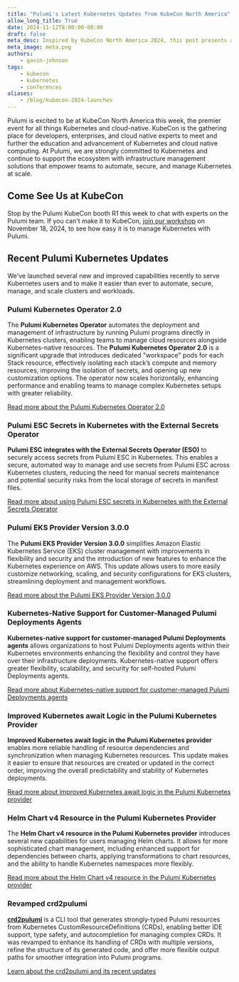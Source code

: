```yaml
---
title: "Pulumi's Latest Kubernetes Updates from KubeCon North America"
allow_long_title: True
date: 2024-11-12T8:00:00-00:00
draft: false
meta_desc: Inspired by KubeCon North America 2024, this post presents a collection of recent Kubernetes-focused updates to Pulumi software
meta_image: meta.png
authors:
    - gavin-johnson
tags:
    - kubecon
    - kubernetes
    - conferences
aliases:
    - /blog/kubecon-2024-launches
---
```


Pulumi is excited to be at KubeCon North America this week, the premier event for all things Kubernetes and cloud-native. KubeCon is the gathering place for developers, enterprises, and cloud native experts to meet and further the education and advancement of Kubernetes and cloud native computing. At Pulumi, we are strongly committed to Kubernetes and continue to support the ecosystem with infrastructure management solutions that empower teams to automate, secure, and manage Kubernetes at scale.

## Come See Us at KubeCon

Stop by the Pulumi KubeCon booth R1 this week to chat with experts on the Pulumi team. If you can't make it to KubeCon, [join our workshop](https://www.pulumi.com/resources/pulumi-kubernetes-better-together/) on November 18, 2024, to see how easy it is to manage Kubernetes with Pulumi.


## Recent Pulumi Kubernetes Updates

We've launched several new and improved capabilities recently to serve Kubernetes users and to make it easier than ever to automate, secure, manage, and scale clusters and workloads.

### Pulumi Kubernetes Operator 2.0

The **Pulumi Kubernetes Operator** automates the deployment and management of infrastructure by running Pulumi programs directly in Kubernetes clusters, enabling teams to manage cloud resources alongside Kubernetes-native resources. The **Pulumi Kubernetes Operator 2.0** is a significant upgrade that introduces dedicated "workspace" pods for each Stack resource, effectively isolating each stack’s compute and memory resources, improving the isolation of secrets, and opening up new customization options. The operator now scales horizontally, enhancing performance and enabling teams to manage complex Kubernetes setups with greater reliability.

[Read more about the Pulumi Kubernetes Operator 2.0](https://www.pulumi.com/blog/pulumi-kubernetes-operator-2-0/)


### Pulumi ESC Secrets in Kubernetes with the External Secrets Operator

**Pulumi ESC integrates with the External Secrets Operator (ESO)** to securely access secrets from Pulumi ESC in Kubernetes. This enables a secure, automated way to manage and use secrets from Pulumi ESC across Kubernetes clusters, reducing the need for manual secrets maintenance and potential security risks from the local storage of secrets in manifest files.

[Read more about using Pulumi ESC secrets in Kubernetes with the External Secrets Operator](https://www.pulumi.com/blog/cloud-native-secret-management-with-pulumi-esc-and-external-secrets-operator/)


### Pulumi EKS Provider Version 3.0.0

The **Pulumi EKS Provider Version 3.0.0** simplifies Amazon Elastic Kubernetes Service (EKS) cluster management with improvements in flexibility and security and the introduction of new features to enhance the Kubernetes experience on AWS. This update allows users to more easily customize networking, scaling, and security configurations for EKS clusters, streamlining deployment and management workflows.

[Read more about the Pulumi EKS Provider Version 3.0.0](https://www.pulumi.com/blog/eks-v3-release/)


### Kubernetes-Native Support for Customer-Managed Pulumi Deployments Agents

**Kubernetes-native support for customer-managed Pulumi Deployments agents** allows organizations to host Pulumi Deployments agents within their Kubernetes environments enhancing the flexibility and control they have over their infrastructure deployments. Kubernetes-native support offers greater flexibility, scalability, and security for self-hosted Pulumi Deployments agents.

[Read more about Kubernetes-native support for customer-managed Pulumi Deployments agents](https://www.pulumi.com/blog/customer-managed-agents-kubernetes/)


### Improved Kubernetes await Logic in the Pulumi Kubernetes Provider

**Improved Kubernetes await logic in the Pulumi Kubernetes provider** enables more reliable handling of resource dependencies and synchronization when managing Kubernetes resources. This update makes it easier to ensure that resources are created or updated in the correct order, improving the overall predictability and stability of Kubernetes deployments.

[Read more about improved Kubernetes await logic in the Pulumi Kubernetes provider](https://www.pulumi.com/blog/improved-kubernetes-await-logic/)


### Helm Chart v4 Resource in the Pulumi Kubernetes Provider

The **Helm Chart v4 resource in the Pulumi Kubernetes provider** introduces several new capabilities for users managing Helm charts. It allows for more sophisticated chart management, including enhanced support for dependencies between charts, applying transformations to chart resources, and the ability to handle Kubernetes namespaces more flexibly​.

[Read more about the Helm Chart v4 resource in the Pulumi Kubernetes provider](https://www.pulumi.com/blog/kubernetes-chart-v4/)


### Revamped crd2pulumi

**[crd2pulumi](https://github.com/pulumi/crd2pulumi)** is a CLI tool that generates strongly-typed Pulumi resources from Kubernetes CustomResourceDefinitions (CRDs), enabling better IDE support, type safety, and autocompletion for managing complex CRDs​. It was revamped to enhance its handling of CRDs with multiple versions, refine the structure of its generated code, and offer more flexible output paths for smoother integration into Pulumi programs.

[Learn about the crd2pulumi and its recent updates](https://github.com/pulumi/crd2pulumi/pull/143)
